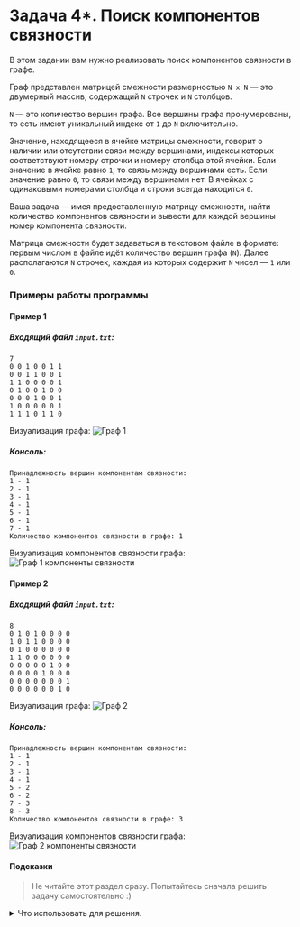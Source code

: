 ﻿# Задача 4*. Поиск компонентов связности
В этом задании вам нужно реализовать поиск компонентов связности в графе.

Граф представлен матрицей смежности размерностью `N x N` — это двумерный массив, содержащий `N` строчек и `N` столбцов.

`N` — это количество вершин графа. Все вершины графа пронумерованы, то есть имеют уникальный индекс от `1` до `N` включительно.

Значение, находящееся в ячейке матрицы смежности, говорит о наличии или отсутствии связи между вершинами, индексы которых соответствуют номеру строчки и номеру столбца этой ячейки. Если значение в ячейке равно `1`, то связь между вершинами есть. Если значение равно `0`, то связи между вершинами нет. В ячейках с одинаковыми номерами столбца и строки всегда находится `0`.

Ваша задача — имея предоставленную матрицу смежности, найти количество компонентов связности и вывести для каждой вершины номер компонента связности.

Матрица смежности будет задаваться в текстовом файле в формате: первым числом в файле идёт количество вершин графа (`N`). Далее располагаются `N` строчек, каждая из которых содержит `N` чисел — `1` или `0`.

### Примеры работы программы
#### Пример 1
##### Входящий файл `input.txt`:
```
7
0 0 1 0 0 1 1
0 0 1 1 0 0 1
1 1 0 0 0 0 1
0 1 0 0 1 0 0 
0 0 0 1 0 0 1 
1 0 0 0 0 0 1 
1 1 1 0 1 1 0
```

Визуализация графа: ![Граф 1](graph1_empty.png)
##### Консоль:
```
Принадлежность вершин компонентам связности:
1 - 1
2 - 1
3 - 1
4 - 1
5 - 1
6 - 1
7 - 1
Количество компонентов связности в графе: 1
```

Визуализация компонентов связности графа: ![Граф 1 компоненты связности](graph1_components.png)
#### Пример 2
##### Входящий файл `input.txt`:
```
8
0 1 0 1 0 0 0 0 
1 0 1 1 0 0 0 0 
0 1 0 0 0 0 0 0 
1 1 0 0 0 0 0 0 
0 0 0 0 0 1 0 0 
0 0 0 0 1 0 0 0 
0 0 0 0 0 0 0 1 
0 0 0 0 0 0 1 0 
```

Визуализация графа: ![Граф 2](graph2_empty.png)
##### Консоль:
```
Принадлежность вершин компонентам связности:
1 - 1
2 - 1
3 - 1
4 - 1
5 - 2
6 - 2
7 - 3
8 - 3
Количество компонентов связности в графе: 3
```
Визуализация компонентов связности графа: ![Граф 2 компоненты связности](graph2_components.png)

#### Подсказки

> Не читайте этот раздел сразу. Попытайтесь сначала решить задачу самостоятельно :)

<details>

<summary>Что использовать для решения.</summary>

Для чтения из файла используйте `std::ifstream`.

Для хранения матрицы смежности используйте двумерный динамический массив.

Вам понадобится одномерный динамический массив для хранения информации о компонентах связности.

Алгоритм поиска компонентов связности описан в лекции.

</details>